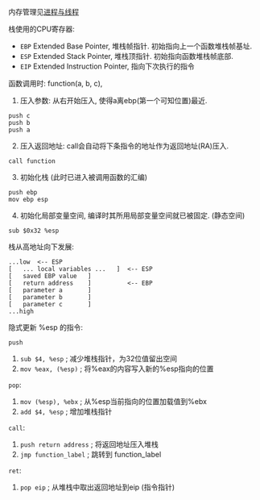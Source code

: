 内存管理见[进程与线程](../../../System/Process%20Scheduling/进程与线程.md)

栈使用的CPU寄存器:
- `EBP` Extended Base Pointer, 堆栈帧指针. 初始指向上一个函数堆栈帧基址.
- `ESP` Extended Stack Pointer, 堆栈顶指针. 初始指向函数堆栈帧底部.
- `EIP` Extended Instruction Pointer, 指向下次执行的指令

函数调用时: function(a, b, c), 
1. 压入参数: 从右开始压入, 使得a离ebp(第一个可知位置)最近.
```
push c
push b
push a
```
2. 压入返回地址: call会自动将下条指令的地址作为返回地址(RA)压入.
```
call function
```
3. 初始化栈 (此时已进入被调用函数的汇编)
```
push ebp
mov ebp esp
```
4. 初始化局部变量空间, 编译时其所用局部变量空间就已被固定. (静态空间)
```assembly
sub $0x32 %esp
```

栈从高地址向下发展:
```
...low  <-- ESP
[   ... local variables ...   ]  <-- ESP
[   saved EBP value   ]
[   return address    ]          <-- EBP
[   parameter a       ]
[   parameter b       ]
[   parameter c       ]
...high
```

隐式更新 %esp 的指令:

`push`   
1. `sub $4, %esp`      ; 减少堆栈指针，为32位值留出空间 
2. `mov %eax, (%esp)`  ; 将%eax的内容写入新的%esp指向的位置

`pop`:    
1. `mov (%esp), %ebx`  ; 从%esp当前指向的位置加载值到%ebx
2. `add $4, %esp`      ; 增加堆栈指针

`call`:
1. `push return address` ; 将返回地址压入堆栈
2. `jmp function_label`  ; 跳转到 function_label

`ret`:
1. `pop eip`     ; 从堆栈中取出返回地址到eip (指令指针)